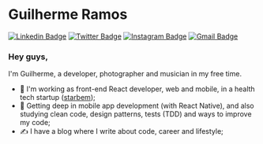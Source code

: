 
# Guilherme Ramos

[![Linkedin Badge](https://img.shields.io/badge/-Guilherme%20Ramos-6633cc?style=flat-square&logo=Linkedin&logoColor=white&link=https://www.linkedin.com/in/ramosht/)](https://www.linkedin.com/in/ramosht/)
[![Twitter Badge](https://img.shields.io/badge/-ramos_ht-1DA1F2?style=flat-square&logo=Twitter&logoColor=white&link=https://www.twitter.com/ramos_ht/)](https://www.twitter.com/ramos_ht/)
[![Instagram Badge](https://img.shields.io/badge/-ramosht_-E1306C?style=flat-square&logo=instagram&logoColor=white&link=https://www.instagram.com/ramosht_/)](https://www.instagram.com/ramosht_/)
[![Gmail Badge](https://img.shields.io/badge/-guilhermeht.ramos@gmail.com-BB001B?style=flat-square&logo=Gmail&logoColor=white&link=mailto:guilhermeht.ramos@gmail.com)](mailto:guilhermeht.ramos@gmail.com)  

### Hey guys,

I'm Guilherme, a developer, photographer and musician in my free time.
- 🔭 I'm working as front-end React developer, web and mobile, in a health tech startup ([starbem](https://starbem.app/));
- 🌱 Getting deep in mobile app development (with React Native), and also studying clean code, design patterns, tests (TDD) and ways to improve my code;
- ✍️ I have a blog where I write about code, career and lifestyle;
